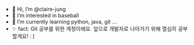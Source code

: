 - 👋 Hi, I’m @claire-jung
- 👀 I’m interested in baseball
- 🌱 I’m currently learning python, java, git ...
- ✨ fact: Git 공부를 위한 계정이에요. 앞으로 개발자로 나아가기 위해 열심히 공부할게요! : )
